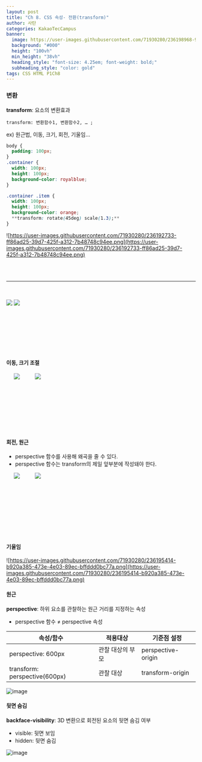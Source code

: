 ```yaml
---
layout: post
title: "Ch 8. CSS 속성- 전환(transform)"
author: 사탄
categories: KakaoTecCampus
banner:
  image: https://user-images.githubusercontent.com/71930280/236198968-933212b1-cb32-4fe8-b82b-91709b3965de.png
  background: "#000"
  height: "100vh"
  min_height: "38vh"
  heading_style: "font-size: 4.25em; font-weight: bold;"
  subheading_style: "color: gold"
tags: CSS HTML P1Ch8
---
```


<style>
  .imageRow {
    display:flex;
  }
  .captionedImg {
    display: grid;
    align-content: flex-end;
    margin: 0 20px;
    text-align:center;
    font-size: 12px;
    color:gray;
  }
</style>

### 변환

**transform**: 요소의 변환효과

`transform: 변환함수1, 변환함수2, … ;`

ex) 원근법, 이동, 크기, 회전, 기울임…

```css
body {
  padding: 100px;
}
.container {
  width: 100px;
  height: 100px;
  background-color: royalblue;
}

.container .item {
  width: 100px;
  height: 100px;
  background-color: orange;
  **transform: rotate(45deg) scale(1.3);**
}
```

![https://user-images.githubusercontent.com/71930280/236192733-ff86ad25-39d7-425f-a312-7b48748c94ee.png](https://user-images.githubusercontent.com/71930280/236192733-ff86ad25-39d7-425f-a312-7b48748c94ee.png)

<br/>
<br/>

---

<br/>
<br/>

<img src="https://user-images.githubusercontent.com/71930280/236193126-e6550006-f4fc-4fcb-85ec-27c23af67bdc.png">
<img src="https://user-images.githubusercontent.com/71930280/236193198-f10c4747-2fc6-4fa1-8d01-6aded6eec40c.png">
<br/><br/><br/><br/><br/><br/><br/><br/>

#### 이동, 크기 조절

<div class="imageRow">
  <div class="captionedImg">
    <img src="https://user-images.githubusercontent.com/71930280/236194082-66752284-f217-486b-8959-60e249b50c6d.png">
  </div>
  <div class="captionedImg">
    <img src="https://user-images.githubusercontent.com/71930280/236194414-39c59711-6e6d-4dbe-95a2-74dc4806c3c7.png">
  </div>
</div>
<br/><br/><br/><br/><br/><br/><br/><br/>

#### 회전, 원근

- perspective 함수를 사용해 왜곡을 줄 수 있다.
- perspective 함수는 transform의 제일 앞부분에 작성돼야 한다.
<div class="imageRow">
  <div class="captionedImg">
    <img src="https://user-images.githubusercontent.com/71930280/236194548-6eddbd7a-81ef-4b38-a70c-a46a29747805.png">
  </div>
  <div class="captionedImg">
    <img src="https://user-images.githubusercontent.com/71930280/236194965-f3b8c321-3ed0-4e17-b8f8-ae43f677a100.png">
  </div>
</div>

<br/><br/><br/><br/><br/><br/><br/><br/>

#### 기울임

![https://user-images.githubusercontent.com/71930280/236195414-b920a385-473e-4e03-89ec-bffddd0bc77a.png](https://user-images.githubusercontent.com/71930280/236195414-b920a385-473e-4e03-89ec-bffddd0bc77a.png)

#### 원근

**perspective**: 하위 요소를 관찰하는 원근 거리를 지정하는 속성

- perspective 함수 ≠ perspective 속성

| 속성/함수                     | 적용대상         | 기준점 설정        |
| ----------------------------- | ---------------- | ------------------ |
| perspective: 600px            | 관찰 대상의 부모 | perspective-origin |
| transform: perspective(600px) | 관찰 대상        | transform-origin   |

![image](https://user-images.githubusercontent.com/71930280/236387775-a7bf545d-94d6-425d-b281-ec3c5fb7be0c.png)

#### 뒷면 숨김

**backface-visibility**: 3D 변환으로 회전된 요소의 뒷면 숨김 여부

- visible: 뒷면 보임
- hidden: 뒷면 숨김

![image](https://user-images.githubusercontent.com/71930280/236389625-ce9b40f5-e61d-4156-870c-e050d8a0fc9b.png)
